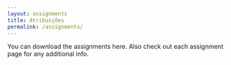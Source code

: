 ```yaml
---
layout: assignments
title: Atribuições
permalink: /assignments/
---
```

You can download the assignments here. Also check out each assignment page for any additional info.